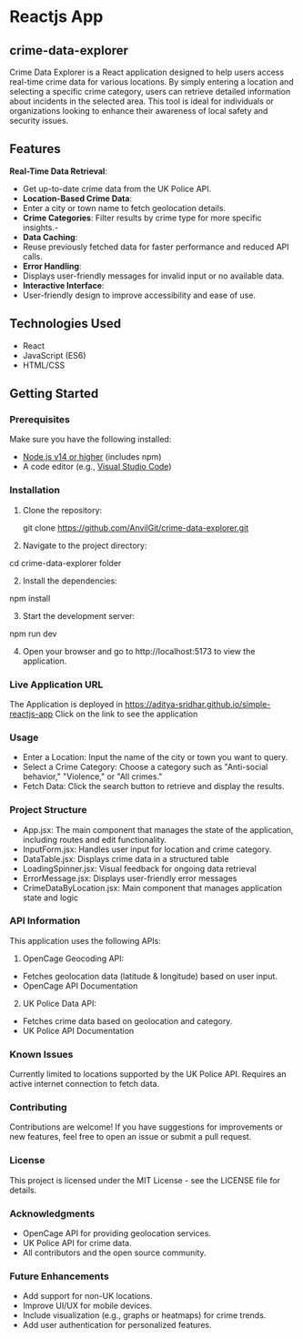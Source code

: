 # Reactjs App
## crime-data-explorer

Crime Data Explorer is a React application designed to help users access real-time crime data for various locations. By simply entering a location and selecting a specific crime category, users can retrieve detailed information about incidents in the selected area. This tool is ideal for individuals or organizations looking to enhance their awareness of local safety and security issues.

## Features

**Real-Time Data Retrieval**: 
- Get up-to-date crime data from the UK Police API.
- **Location-Based Crime Data**:
- Enter a city or town name to fetch geolocation details.
- **Crime Categories**: Filter results by crime type for more specific insights.-
- **Data Caching**:
- Reuse previously fetched data for faster performance and reduced API calls.
-  **Error Handling**:
-  Displays user-friendly messages for invalid input or no available data.
-   **Interactive Interface**:
-   User-friendly design to improve accessibility and ease of use.

## Technologies Used

- React
- JavaScript (ES6)
- HTML/CSS

## Getting Started

### Prerequisites

Make sure you have the following installed:

- [Node.js v14 or higher](https://nodejs.org/) (includes npm)
- A code editor (e.g., [Visual Studio Code](https://code.visualstudio.com/))

### Installation

1. Clone the repository:


   git clone https://github.com/AnvilGit/crime-data-explorer.git

1. Navigate to the project directory:

cd crime-data-explorer folder



2. Install the dependencies:

npm install



3. Start the development server:


npm run dev



4. Open your browser and go to http://localhost:5173 to view the application.

### Live Application URL

The Application is deployed in https://aditya-sridhar.github.io/simple-reactjs-app
Click on the link to see the application

### Usage
- Enter a Location: Input the name of the city or town you want to query.
- Select a Crime Category: Choose a category such as "Anti-social behavior," "Violence," or "All crimes."
- Fetch Data: Click the search button to retrieve and display the results.


### Project Structure
- App.jsx: The main component that manages the state of the application, including routes and edit functionality.
- InputForm.jsx: Handles user input for location and crime category.
- DataTable.jsx: Displays crime data in a structured table
- LoadingSpinner.jsx: Visual feedback for ongoing data retrieval
- ErrorMessage.jsx: Displays user-friendly error messages
- CrimeDataByLocation.jsx: Main component that manages application state and logic


### API Information
 This application uses the following APIs:
1. OpenCage Geocoding API:
- Fetches geolocation data (latitude & longitude) based on user input.
- OpenCage API Documentation


2. UK Police Data API:
- Fetches crime data based on geolocation and category.
- UK Police API Documentation

### Known Issues
Currently limited to locations supported by the UK Police API.
Requires an active internet connection to fetch data.

### Contributing
Contributions are welcome! If you have suggestions for improvements or new features, feel free to open an issue or submit a pull request.

### License
This project is licensed under the MIT License - see the LICENSE file for details.

### Acknowledgments
- OpenCage API for providing geolocation services.
- UK Police API for crime data.
- All contributors and the open source community.


### Future Enhancements
- Add support for non-UK locations.
- Improve UI/UX for mobile devices.
- Include visualization (e.g., graphs or heatmaps) for crime trends.
- Add user authentication for personalized features.
